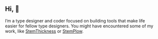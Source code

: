## Hi, 👋

I’m a type designer and coder focused on building tools that make life easier for fellow type designers. You might have encountered some of my work, like [StemThickness](https://github.com/RafalBuchner/StemThickness) or [StemPlow](https://github.com/RafalBuchner/StemPlow).

<!--
**RafalBuchner/RafalBuchner** is a ✨ _special_ ✨ repository because its `README.md` (this file) appears on your GitHub profile.

Here are some ideas to get you started:

- 🔭 I’m currently working on ...
- 🌱 I’m currently learning ...
- 👯 I’m looking to collaborate on ...
- 🤔 I’m looking for help with ...
- 💬 Ask me about ...
- 📫 How to reach me: ...
- 😄 Pronouns: ...
- ⚡ Fun fact: ...
-->
